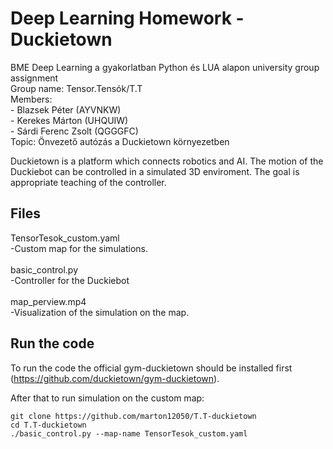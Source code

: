 # Deep Learning Homework - Duckietown
BME Deep Learning a gyakorlatban Python és LUA alapon university group assignment <br />
Group name: Tensor.Tensók/T.T <br />
Members: <br />
    - Blazsek Péter (AYVNKW) <br />
    - Kerekes Márton (UHQUIW) <br />
    - Sárdi Ferenc Zsolt (QGGGFC) <br />
Topic: Önvezető autózás a Duckietown környezetben <br />

Duckietown is a platform which connects robotics and AI. The motion of the Duckiebot can be controlled in a simulated 3D enviroment. The goal is appropriate teaching of the controller.

## Files 
TensorTesok_custom.yaml <br />
-Custom map for the simulations. <br />
<br />
basic_control.py <br />
-Controller for the Duckiebot <br />
<br />
map_perview.mp4 <br />
-Visualization of the simulation on the map. <br />
 
## Run the code
To run the code the official gym-duckietown should be installed first (https://github.com/duckietown/gym-duckietown). 

After that to run simulation on the custom map:
```
git clone https://github.com/marton12050/T.T-duckietown
cd T.T-duckietown
./basic_control.py --map-name TensorTesok_custom.yaml
```
